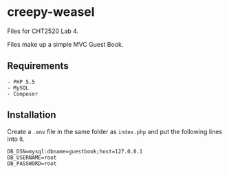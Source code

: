 # creepy-weasel
Files for CHT2520 Lab 4.

Files make up a simple MVC Guest Book.

## Requirements
    - PHP 5.5
    - MySQL
    - Composer

## Installation

Create a ```.env``` file in the same folder as ```index.php``` and put the following lines into it. 

```
DB_DSN=mysql:dbname=guestbook;host=127.0.0.1
DB_USERNAME=root
DB_PASSWORD=root
```